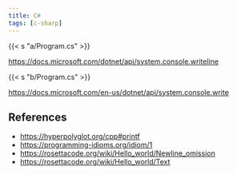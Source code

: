```yaml
---
title: C#
tags: [c-sharp]
---
```


{{< s "a/Program.cs" >}}

<https://docs.microsoft.com/dotnet/api/system.console.writeline>

{{< s "b/Program.cs" >}}

<https://docs.microsoft.com/en-us/dotnet/api/system.console.write>

## References

- <https://hyperpolyglot.org/cpp#printf>
- <https://programming-idioms.org/idiom/1>
- <https://rosettacode.org/wiki/Hello_world/Newline_omission>
- <https://rosettacode.org/wiki/Hello_world/Text>
